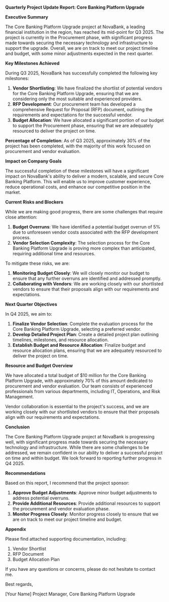 **Quarterly Project Update Report: Core Banking Platform Upgrade**

**Executive Summary**

The Core Banking Platform Upgrade project at NovaBank, a leading financial institution in the region, has reached its mid-point for Q3 2025. The project is currently in the Procurement phase, with significant progress made towards securing the necessary technology and infrastructure to support the upgrade. Overall, we are on track to meet our project timeline and budget, with some minor adjustments expected in the next quarter.

**Key Milestones Achieved**

During Q3 2025, NovaBank has successfully completed the following key milestones:

1. **Vendor Shortlisting**: We have finalized the shortlist of potential vendors for the Core Banking Platform Upgrade, ensuring that we are considering only the most suitable and experienced providers.
2. **RFP Development**: Our procurement team has developed a comprehensive Request for Proposal (RFP) document, outlining the requirements and expectations for the successful vendor.
3. **Budget Allocation**: We have allocated a significant portion of our budget to support the Procurement phase, ensuring that we are adequately resourced to deliver the project on time.

**Percentage of Completion**: As of Q3 2025, approximately 30% of the project has been completed, with the majority of this work focused on procurement and vendor evaluation.

**Impact on Company Goals**

The successful completion of these milestones will have a significant impact on NovaBank's ability to deliver a modern, scalable, and secure Core Banking Platform. This will enable us to improve customer experience, reduce operational costs, and enhance our competitive position in the market.

**Current Risks and Blockers**

While we are making good progress, there are some challenges that require close attention:

1. **Budget Overruns**: We have identified a potential budget overrun of 5% due to unforeseen vendor costs associated with the RFP development process.
2. **Vendor Selection Complexity**: The selection process for the Core Banking Platform Upgrade is proving more complex than anticipated, requiring additional time and resources.

To mitigate these risks, we are:

1. **Monitoring Budget Closely**: We will closely monitor our budget to ensure that any further overruns are identified and addressed promptly.
2. **Collaborating with Vendors**: We are working closely with our shortlisted vendors to ensure that their proposals align with our requirements and expectations.

**Next Quarter Objectives**

In Q4 2025, we aim to:

1. **Finalize Vendor Selection**: Complete the evaluation process for the Core Banking Platform Upgrade, selecting a preferred vendor.
2. **Develop Detailed Project Plan**: Create a detailed project plan outlining timelines, milestones, and resource allocation.
3. **Establish Budget and Resource Allocation**: Finalize budget and resource allocation plans, ensuring that we are adequately resourced to deliver the project on time.

**Resource and Budget Overview**

We have allocated a total budget of $10 million for the Core Banking Platform Upgrade, with approximately 70% of this amount dedicated to procurement and vendor evaluation. Our team consists of experienced professionals from various departments, including IT, Operations, and Risk Management.

Vendor collaboration is essential to the project's success, and we are working closely with our shortlisted vendors to ensure that their proposals align with our requirements and expectations.

**Conclusion**

The Core Banking Platform Upgrade project at NovaBank is progressing well, with significant progress made towards securing the necessary technology and infrastructure. While there are some challenges to be addressed, we remain confident in our ability to deliver a successful project on time and within budget. We look forward to reporting further progress in Q4 2025.

**Recommendations**

Based on this report, I recommend that the project sponsor:

1. **Approve Budget Adjustments**: Approve minor budget adjustments to address potential overruns.
2. **Provide Additional Resources**: Provide additional resources to support the procurement and vendor evaluation phase.
3. **Monitor Progress Closely**: Monitor progress closely to ensure that we are on track to meet our project timeline and budget.

**Appendix**

Please find attached supporting documentation, including:

1. Vendor Shortlist
2. RFP Document
3. Budget Allocation Plan

If you have any questions or concerns, please do not hesitate to contact me.

Best regards,

[Your Name]
Project Manager, Core Banking Platform Upgrade